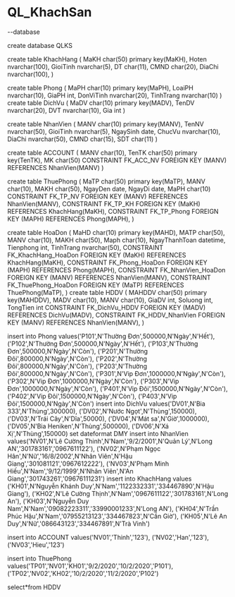 # QL_KhachSan


--database

create database QLKS

create table KhachHang
(
MaKH char(50) primary key(MaKH),
Hoten nvarchar(100),
GioiTinh nvarchar(5),
DT char(11),
CMND char(20),
DiaChi nvarchar(100),
)	

create table Phong
(
MaPH char(10) primary key(MaPH),
LoaiPH nvarchar(10),
GiaPH int,
DonViTinh nvarchar(20),
TinhTrang nvarchar(10)
)
create table DichVu
(
MaDV char(10) primary key(MADV),
TenDV nvarchar(20),
DVT nvarchar(10),
Gia int 
)


create table NhanVien
(
MANV char(10) primary key(MANV),
TenNV nvarchar(50),
GioiTinh nvarchar(5),
NgaySinh date,
ChucVu nvarchar(10),
DiaChi nvarchar(50),
CMND char(15),
SDT char(11)
)

create table ACCOUNT
(
MANV char(10),
TenTK char(50) primary key(TenTK),
MK char(50)
CONSTRAINT FK_ACC_NV FOREIGN KEY (MANV) REFERENCES NhanVien(MANV)
)

create table ThuePhong
(
MaTP char(50) primary key(MaTP),
MANV char(10),
MAKH char(50),
NgayDen date,
NgayDi date,
MaPH char(10)
CONSTRAINT FK_TP_NV FOREIGN KEY (MANV) REFERENCES NhanVien(MANV),
CONSTRAINT FK_TP_KH FOREIGN KEY (MaKH) REFERENCES KhachHang(MaKH),
CONSTRAINT FK_TP_Phong FOREIGN KEY (MAPH) REFERENCES Phong(MAPH),
)

create table HoaDon
(
MaHD char(10) primary key(MAHD),
MATP char(50),
MANV char(10),
MAKH char(50),
Maph char(10),
NgayThanhToan datetime,
Tienphong int,
TinhTrang nvarchar(50),
CONSTRAINT FK_KhachHang_HoaDon FOREIGN KEY (MaKH) REFERENCES KhachHang(MaKH),
CONSTRAINT FK_Phong_HoaDon FOREIGN KEY (MAPH) REFERENCES Phong(MAPH),
CONSTRAINT FK_NhanVien_HoaDon FOREIGN KEY (MANV) REFERENCES NhanVien(MANV),
CONSTRAINT FK_ThuePhong_HoaDon FOREIGN KEY (MaTP) REFERENCES ThuePhong(MaTP),
)
create table HDDV
(
MAHDDV char(50) primary key(MAHDDV),
MADV char(10),
MANV char(10),
GiaDV int,
Soluong int,
TongTien int
CONSTRAINT FK_DichVu_HDDV FOREIGN KEY (MADV) REFERENCES DichVu(MADV),
CONSTRAINT FK_HDDV_NhanVien FOREIGN KEY (MANV) REFERENCES NhanVien(MANV),
)


insert into Phong
values('P101',N'Thường Đơn',500000,N'Ngày',N'Hết'),
('P102',N'Thường Đơn',500000,N'Ngày',N'Hết'),
('P103',N'Thường Đơn',500000,N'Ngày',N'Còn'),
('P201',N'Thường Đôi',800000,N'Ngày',N'Còn'),
('P202',N'Thường Đôi',800000,N'Ngày',N'Còn'),
('P203',N'Thường Đôi',800000,N'Ngày',N'Còn'),
('P301',N'Vip Đơn',1000000,N'Ngày',N'Còn'),
('P302',N'Vip Đơn',1000000,N'Ngày',N'Còn'),
('P303',N'Vip Đơn',1000000,N'Ngày',N'Còn'),
('P401',N'Vip Đôi',1500000,N'Ngày',N'Còn'),
('P402',N'Vip Đôi',1500000,N'Ngày',N'Còn'),
('P403',N'Vip Đôi',1500000,N'Ngày',N'Còn')
insert into DichVu
values('DV01',N'Bia 333',N'Thùng',300000),
('DV02',N'Nước Ngọt',N'Thùng',150000),
('DV03',N'Trái Cây',N'Dĩa',50000),
('DV04',N'Mát sa',N'Giờ',1000000),
('DV05',N'Bia Heniken',N'Thùng',500000),
('DV06',N'Xá Xị',N'Thùng',150000)
set dateformat DMY
insert into NhanVien
values('NV01',N'Lê Cường Thinh',N'Nam','9/2/2001',N'Quản Lý',N'Long AN','301783161','0967611122'),
('NV02',N'Phạm Ngọc Hân',N'Nữ','16/8/2002',N'Nhân Viên',N'Hậu Giang','301081121','0967612222'),
('NV03',N'Phạm Minh Hiếu',N'Nam','9/12/1999',N'Nhân Viên',N'An Giang','301743261','09676111231')
insert into KhachHang
values
('KH01',N'Nguyễn Khánh Duy',N'Nam','1122332331','334467890',N'Hậu Giang'),
('KH02',N'Lê Cường Thịnh',N'Nam','0967611122','301783161',N'Long An'),
('KH03',N'Nguyễn Duy Nam',N'Nam','09082223311','33990001233',N'Long AN'),
('KH04',N'Trần Phúc Hậu',N'Nam','07955213123','334467823',N'Cần Giờ'),
('KH05',N'Lê An Duy',N'Nữ','086643123','334467891',N'Trà Vinh')

insert into ACCOUNT
values('NV01','Thinh','123'),
('NV02','Han','123'),
('NV03','Hieu','123') 

insert into ThuePhong
values('TP01','NV01','KH01','9/2/2020','10/2/2020','P101'),
('TP02','NV02','KH02','10/2/2020','11/2/2020','P102')


select*from HDDV



